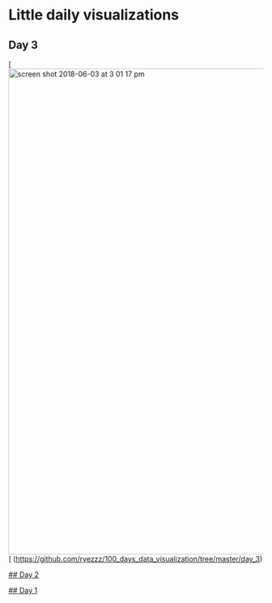 # Little daily visualizations

## Day 3

[<img width="958" alt="screen shot 2018-06-03 at 3 01 17 pm" src="https://user-images.githubusercontent.com/15457713/40890158-6c602d16-673f-11e8-92dc-4bdba66fb930.png">]
(https://github.com/ryezzz/100_days_data_visualization/tree/master/day_3)


[## Day 2](https://github.com/ryezzz/100_days_data_visualization/tree/master/day_2)


[## Day 1](https://github.com/ryezzz/100_days_data_visualization/tree/master/day_1)
